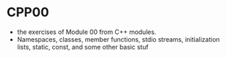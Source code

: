 # CPP00
* the exercises of Module 00 from C++ modules.
* Namespaces, classes, member functions, stdio streams,
  initialization lists, static, const, and some other basic
  stuf

